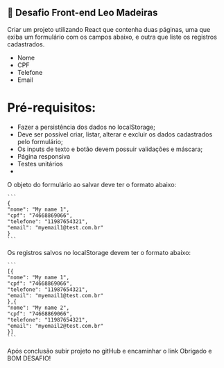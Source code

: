 ## 🚀 Desafio Front-end Leo Madeiras

Criar um projeto utilizando React que contenha duas páginas, uma que exiba um
formulário com os campos abaixo, e outra que liste os registros cadastrados.
- Nome
- CPF
- Telefone
- Email

# Pré-requisitos:
- Fazer a persistência dos dados no localStorage;
- Deve ser possível criar, listar, alterar e excluir os dados cadastrados pelo formulário;
- Os inputs de texto e botão devem possuir validações e máscara;
- Página responsiva
- Testes unitários
- 
O objeto do formulário ao salvar deve ter o formato abaixo:
```` 
```
{
"nome": "My name 1",
"cpf": "74668869066",
"telefone": "11987654321",
"email": "myemail1@test.com.br"
}
```
````

Os registros salvos no localStorage devem ter o formato abaixo:
```` 
```
[{
"nome": "My name 1",
"cpf": "74668869066",
"telefone": "11987654321",
"email": "myemail1@test.com.br"
},{
"nome": "My name 2",
"cpf": "74668869066",
"telefone": "11987654321",
"email": "myemail2@test.com.br"
}]
```
````

Após conclusão subir projeto no gitHub e encaminhar o link
Obrigado e BOM DESAFIO!
